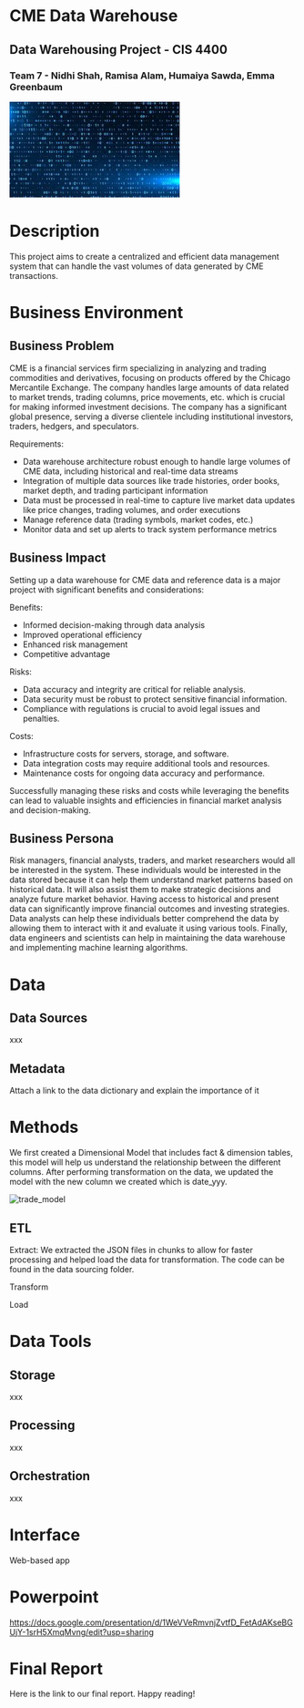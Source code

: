 # CME Data Warehouse
## Data Warehousing Project - CIS 4400
### Team 7 - Nidhi Shah, Ramisa Alam, Humaiya Sawda, Emma Greenbaum

![CME](https://github.com/emmagreenbaum/Team7/blob/main/data%20background.jpeg)

# Description
This project aims to create a centralized and efficient data management system that can handle the vast volumes of data generated by CME transactions. 

# Business Environment
## Business Problem 
CME is a financial services firm specializing in analyzing and trading commodities and derivatives, focusing on products offered by the Chicago Mercantile Exchange. The company handles large amounts of data related to market trends, trading columns, price movements, etc. which is crucial for making informed investment decisions. The company has a significant global presence, serving a diverse clientele including institutional investors, traders, hedgers, and speculators. 

Requirements: 
* Data warehouse architecture robust enough to handle large volumes of CME data, including historical and real-time data streams
* Integration of multiple data sources like trade histories, order books, market depth, and trading participant information 
* Data must be processed in real-time to capture live market data updates like price changes, trading volumes, and order executions
* Manage reference data (trading symbols, market codes, etc.)
* Monitor data and set up alerts to track system performance metrics

## Business Impact 
Setting up a data warehouse for CME data and reference data is a major project with significant benefits and considerations:

Benefits:
- Informed decision-making through data analysis
- Improved operational efficiency
- Enhanced risk management
- Competitive advantage

Risks:
- Data accuracy and integrity are critical for reliable analysis.
- Data security must be robust to protect sensitive financial information.
- Compliance with regulations is crucial to avoid legal issues and penalties.

Costs: 
- Infrastructure costs for servers, storage, and software.
- Data integration costs may require additional tools and resources.
- Maintenance costs for ongoing data accuracy and performance.

Successfully managing these risks and costs while leveraging the benefits can lead to valuable insights and efficiencies in financial market analysis and decision-making.

## Business Persona
Risk managers, financial analysts, traders, and market researchers would all be interested in the system. These individuals would be interested in the data stored because it can help them understand market patterns based on historical data. It will also assist them to make strategic decisions and analyze future market behavior. Having access to historical and present data can significantly improve financial outcomes and investing strategies. Data analysts can help these individuals better comprehend the data by allowing them to interact with it and evaluate it using various tools. Finally, data engineers and scientists can help in maintaining the data warehouse and implementing machine learning algorithms. 

# Data 
## Data Sources 
xxx

## Metadata
Attach a link to the data dictionary and explain the importance of it

# Methods
We first created a Dimensional Model that includes fact & dimension tables, this model will help us understand the relationship between the different columns. After performing transformation on the data, we updated the model with the new column we created which is date_yyy. 

![trade_model](https://github.com/emmagreenbaum/Team7/assets/159954926/3559e4ef-dd75-447e-98af-4ae95e2b694a)

## ETL 

Extract: 
We extracted the JSON files in chunks to allow for faster processing and helped load the data for transformation. The code can be found in the data sourcing folder. 

Transform 

Load

# Data Tools 
## Storage
xxx

## Processing
xxx

## Orchestration 
xxx

# Interface
Web-based app

# Powerpoint 
https://docs.google.com/presentation/d/1WeVVeRmvnjZvtfD_FetAdAKseBGUjY-1srH5XmqMvng/edit?usp=sharing

# Final Report 
Here is the link to our final report. Happy reading! 

